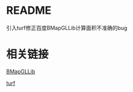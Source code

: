 
# README

引入turf修正百度BMapGLLib计算面积不准确的bug

# 相关链接

[BMapGLLib](https://github.com/huiyan-fe/BMapGLLib)

[turf](https://github.com/Turfjs/turf)

